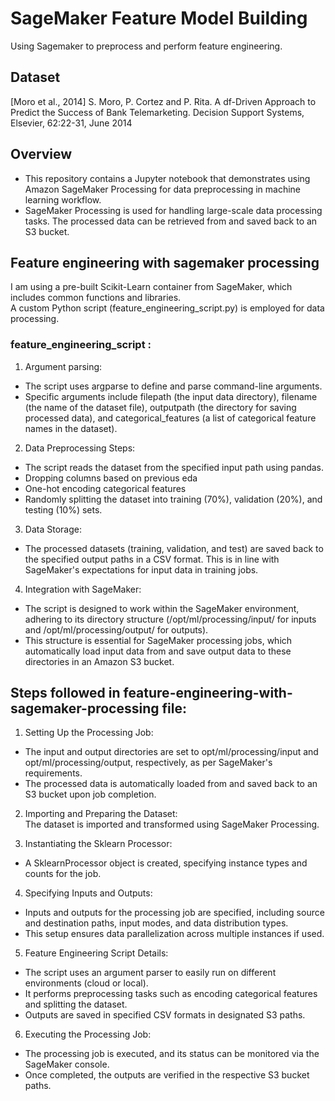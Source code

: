 # SageMaker Feature Model Building

Using Sagemaker to preprocess and perform feature engineering.

## Dataset
[Moro et al., 2014] S. Moro, P. Cortez and P. Rita. A df-Driven Approach to Predict the Success of Bank Telemarketing. Decision Support Systems, Elsevier, 62:22-31, June 2014

## Overview
- This repository contains a Jupyter notebook that demonstrates using Amazon SageMaker Processing for data preprocessing in machine learning workflow.   
- SageMaker Processing is used for handling large-scale data processing tasks. The processed data can be retrieved from and saved back to an S3 bucket.  

## Feature engineering with sagemaker processing
I am using a pre-built Scikit-Learn container from SageMaker, which includes common functions and libraries.     
A custom Python script (feature_engineering_script.py) is employed for data processing.

### feature_engineering_script : 
1. Argument parsing:    
- The script uses argparse to define and parse command-line arguments.     
- Specific arguments include filepath (the input data directory), filename (the name of the dataset file), outputpath (the directory for saving processed data), and categorical_features (a list of categorical feature names in the dataset).    

2. Data Preprocessing Steps:
- The script reads the dataset from the specified input path using pandas.
- Dropping columns based on previous eda
- One-hot encoding categorical features
- Randomly splitting the dataset into training (70%), validation (20%), and testing (10%) sets.   

3. Data Storage:
- The processed datasets (training, validation, and test) are saved back to the specified output paths in a CSV format. This is in line with SageMaker's expectations for input data in training jobs.  

4. Integration with SageMaker:
- The script is designed to work within the SageMaker environment, adhering to its directory structure (/opt/ml/processing/input/ for inputs and /opt/ml/processing/output/ for outputs).  
- This structure is essential for SageMaker processing jobs, which automatically load input data from and save output data to these directories in an Amazon S3 bucket.

## Steps followed in feature-engineering-with-sagemaker-processing file:

1. Setting Up the Processing Job:   
- The input and output directories are set to opt/ml/processing/input and opt/ml/processing/output, respectively, as per SageMaker's requirements.
- The processed data is automatically loaded from and saved back to an S3 bucket upon job completion.

2. Importing and Preparing the Dataset:  
The dataset is imported and transformed using SageMaker Processing.

3. Instantiating the Sklearn Processor:  
- A SklearnProcessor object is created, specifying instance types and counts for the job.

4. Specifying Inputs and Outputs:  
- Inputs and outputs for the processing job are specified, including source and destination paths, input modes, and data distribution types.  
- This setup ensures data parallelization across multiple instances if used.  

5. Feature Engineering Script Details:
- The script uses an argument parser to easily run on different environments (cloud or local).  
- It performs preprocessing tasks such as encoding categorical features and splitting the dataset.  
- Outputs are saved in specified CSV formats in designated S3 paths.  

6. Executing the Processing Job:   
- The processing job is executed, and its status can be monitored via the SageMaker console.
- Once completed, the outputs are verified in the respective S3 bucket paths.   

